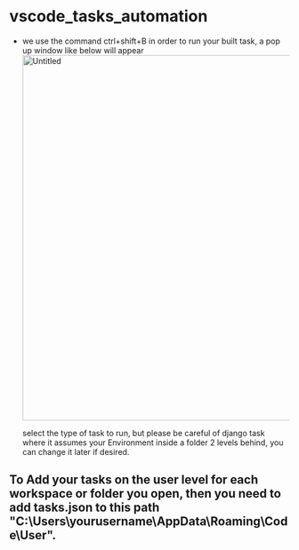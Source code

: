 # vscode_tasks_automation

- we use the command ctrl+shift+B in order to run your built task, a pop up window like below will appear
  <img width="658" alt="Untitled" src="https://user-images.githubusercontent.com/22711981/187061985-51db8cd6-e0e5-488c-a927-f8dc941f470e.png">
  
  select the type of task to run, but please be careful of django task where it assumes your Environment inside a folder 2 levels behind,
  you can change it later if desired.


## To Add your tasks on the user level for each workspace or folder you open, then you need to add tasks.json to this path "C:\Users\yourusername\AppData\Roaming\Code\User".
